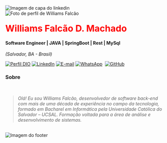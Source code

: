 <img align="center" padding="0" alt="Imagem de capa do linkedin" src="https://www.linkedin.com/in/williams-damasceno-1950292a8/overlay/background-image/">
<br >
<img align="left" padding="20px" alt="Foto de perfil de Williams Falcão" src="https://media.licdn.com/dms/image/D4D03AQF2tlN2eDoIDA/profile-displayphoto-shrink_200_200/0/1708634943428?e=1714608000&v=beta&t=S6z91VYRSQO3rAXIyFyaToBX42cBf9mW8Ge9aEExL5g">
<h1> 
  <a href="https://www.linkedin.com/in/williams-damasceno-1950292a8/" style="color: #f00 !important; text-decoration: none; color: inherit;">
    <span>Williams Falcão D. Machado</span>
  </a>
</h1>

#### Software Engineer | JAVA | SpringBoot | Rest | MySql 
<i>(Salvador, BA - Brasil)</i>

[![Perfil DIO](https://img.shields.io/badge/-Meu%20Perfil%20na%20DIO-0077B5?style=for-the-badge&logo=gitbook&logoColor=white)](https://web.dio.me/users/williamsfalcao_36003)
[![LinkedIn](https://img.shields.io/badge/linkedin-%230077B5.svg?style=for-the-badge&logo=linkedin&logoColor=white)](https://www.linkedin.com/in/williams-damasceno-1950292a8/)
[![E-mail](https://img.shields.io/badge/-Email-0077B5?style=for-the-badge&logo=microsoft-outlook&logoColor=white)](mailto:williamsfalcao@gmail.com)
[![WhatsApp](https://img.shields.io/badge/WhatsApp-0077B5?style=for-the-badge&logo=whatsapp&logoColor=white)](https://wa.me/55+71+99885670)  
[![GitHub](https://img.shields.io/badge/GitHub-0077B5?style=for-the-badge&logo=github&logoColor=white)](https://github.com/williamsfalcao)
<br />
###  Sobre
<i>
<br />

> Olá! Eu sou Williams Falcão, desenvolvedor de software back-end com mais de uma década de experiência no campo da tecnologia, formado em Bacharel em Informática pela Universidade Católica do Salvador –
UCSAL. Formação voltada para a área de análise e desenvolvimento de sistemas.
  

</i>


<br />

<img align="center" padding="0" alt="Imagem do footer" src="https://st2.depositphotos.com/3837271/11166/i/950/depositphotos_111664146-stock-photo-barra-lighthouse-and-salvador-cityscape.jpg">

